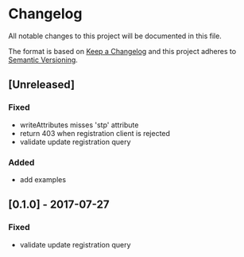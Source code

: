 # Changelog
All notable changes to this project will be documented in this file.

The format is based on [Keep a Changelog](http://keepachangelog.com/en/1.0.0/)
and this project adheres to [Semantic Versioning](http://semver.org/spec/v2.0.0.html).

## [Unreleased]
### Fixed
- writeAttributes misses 'stp' attribute
- return 403 when registration client is rejected
- validate update registration query
### Added
- add examples

## [0.1.0] - 2017-07-27
### Fixed
- validate update registration query
